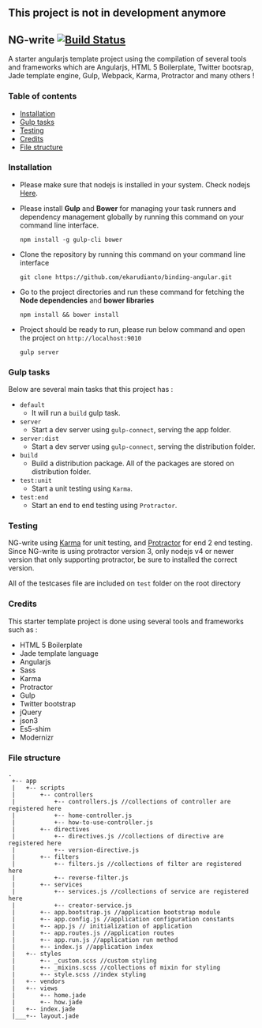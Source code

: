 ## This project is not in development anymore

## NG-write [![Build Status](https://travis-ci.org/ekarudianto/NG-write.svg?branch=develop)](https://travis-ci.org/ekarudianto/NG-write)

A starter angularjs template project using the compilation of several tools and frameworks which are Angularjs, HTML 5 Boilerplate, Twitter bootsrap, Jade template engine, Gulp, Webpack, Karma, Protractor and many others !

### Table of contents
    
* [Installation](#installation)
* [Gulp tasks](#gulp-tasks)
* [Testing](#testing)
* [Credits](#credits)
* [File structure](#file-structure)

### Installation

- Please make sure that nodejs is installed in your system. Check nodejs [Here](https://nodejs.org/en/).
- Please install **Gulp** and **Bower** for managing your task runners and dependency management globally by running this command on your command line interface.

  ```
  npm install -g gulp-cli bower
  ```
- Clone the repository by running this command on your command line interface  
  
  ```
  git clone https://github.com/ekarudianto/binding-angular.git
  ```  
- Go to the project directories and run these command for fetching the **Node dependencies** and **bower libraries**
 
  ```
  npm install && bower install
  ```
- Project should be ready to run, please run below command and open the project on ```http://localhost:9010```

  ```
  gulp server
  ```  

### Gulp tasks

Below are several main tasks that this project has :

* ```default```
    * It will run a ```build``` gulp task.
* ```server```
    * Start a dev server using ```gulp-connect```, serving the app folder.
* ```server:dist```
    * Start a dev server using ```gulp-connect```, serving the distribution folder.
* ```build```
    * Build a distribution package. All of the packages are stored on distribution folder.        
* ```test:unit```
    * Start a unit testing using ```Karma```.
* ```test:end```
    * Start an end to end testing using ```Protractor```.    
 
### Testing
    
NG-write using [Karma](https://karma-runner.github.io/0.13/index.html) for unit testing, and [Protractor](http://www.protractortest.org/#/) for end 2 end testing. Since NG-write is using protractor version 3, only nodejs v4 or newer version that only supporting protractor, be sure to installed the correct version.

All of the testcases file are included on ```test``` folder on the root directory

### Credits

This starter template project is done using several tools and frameworks such as :

- HTML 5 Boilerplate
- Jade template language
- Angularjs
- Sass
- Karma
- Protractor
- Gulp
- Twitter bootstrap
- jQuery
- json3
- Es5-shim
- Modernizr

### File structure

```
.
 +-- app
 |   +-- scripts
 |       +-- controllers
 |           +-- controllers.js //collections of controller are registered here
 |           +-- home-controller.js
 |           +-- how-to-use-controller.js
 |       +-- directives
 |           +-- directives.js //collections of directive are registered here
 |           +-- version-directive.js
 |       +-- filters
 |           +-- filters.js //collections of filter are registered here
 |           +-- reverse-filter.js
 |       +-- services
 |           +-- services.js //collections of service are registered here
 |           +-- creator-service.js
 |       +-- app.bootstrap.js //application bootstrap module
 |       +-- app.config.js //application configuration constants
 |       +-- app.js // initialization of application
 |       +-- app.routes.js //application routes
 |       +-- app.run.js //application run method
 |       +-- index.js //application index
 |   +-- styles
 |       +-- _custom.scss //custom styling
 |       +-- _mixins.scss //collections of mixin for styling
 |       +-- style.scss //index styling
 |   +-- vendors
 |   +-- views
 |       +-- home.jade
 |       +-- how.jade
 |   +-- index.jade
 |___+-- layout.jade
```

